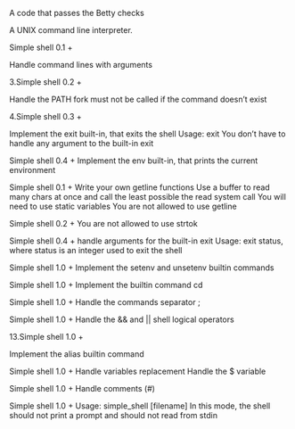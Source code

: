 A code that passes the Betty checks

A UNIX command line interpreter.

Simple shell 0.1 +

Handle command lines with arguments

3.Simple shell 0.2 +

Handle the PATH fork must not be called if the command doesn’t exist

4.Simple shell 0.3 +

Implement the exit built-in, that exits the shell Usage: exit You don’t have to handle any argument to the built-in exit

Simple shell 0.4 + Implement the env built-in, that prints the current environment

Simple shell 0.1 + Write your own getline functions Use a buffer to read many chars at once and call the least possible the read system call You will need to use static variables You are not allowed to use getline

Simple shell 0.2 + You are not allowed to use strtok

Simple shell 0.4 + handle arguments for the built-in exit Usage: exit status, where status is an integer used to exit the shell

Simple shell 1.0 + Implement the setenv and unsetenv builtin commands

Simple shell 1.0 + Implement the builtin command cd

Simple shell 1.0 + Handle the commands separator ;

Simple shell 1.0 + Handle the && and || shell logical operators

13.Simple shell 1.0 +

Implement the alias builtin command

Simple shell 1.0 + Handle variables replacement Handle the $ variable

Simple shell 1.0 + Handle comments (#)

Simple shell 1.0 + Usage: simple_shell [filename] In this mode, the shell should not print a prompt and should not read from stdin
